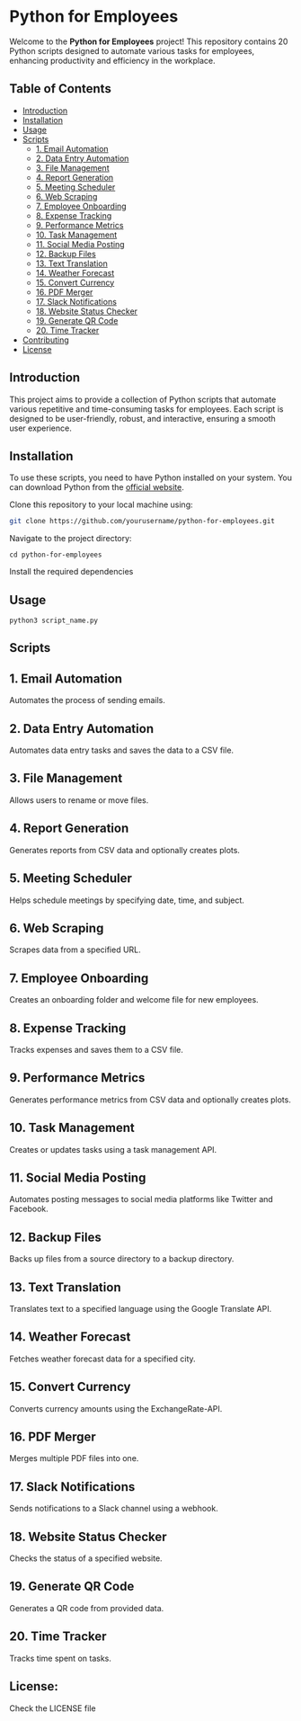 # Python for Employees

Welcome to the **Python for Employees** project! This repository contains 20 Python scripts designed to automate various tasks for employees, enhancing productivity and efficiency in the workplace.

## Table of Contents

- [Introduction](#introduction)
- [Installation](#installation)
- [Usage](#usage)
- [Scripts](#scripts)
  - [1. Email Automation](#1-email-automation)
  - [2. Data Entry Automation](#2-data-entry-automation)
  - [3. File Management](#3-file-management)
  - [4. Report Generation](#4-report-generation)
  - [5. Meeting Scheduler](#5-meeting-scheduler)
  - [6. Web Scraping](#6-web-scraping)
  - [7. Employee Onboarding](#7-employee-onboarding)
  - [8. Expense Tracking](#8-expense-tracking)
  - [9. Performance Metrics](#9-performance-metrics)
  - [10. Task Management](#10-task-management)
  - [11. Social Media Posting](#11-social-media-posting)
  - [12. Backup Files](#12-backup-files)
  - [13. Text Translation](#13-text-translation)
  - [14. Weather Forecast](#14-weather-forecast)
  - [15. Convert Currency](#15-convert-currency)
  - [16. PDF Merger](#16-pdf-merger)
  - [17. Slack Notifications](#17-slack-notifications)
  - [18. Website Status Checker](#18-website-status-checker)
  - [19. Generate QR Code](#19-generate-qr-code)
  - [20. Time Tracker](#20-time-tracker)
- [Contributing](#contributing)
- [License](#license)

## Introduction

This project aims to provide a collection of Python scripts that automate various repetitive and time-consuming tasks for employees. Each script is designed to be user-friendly, robust, and interactive, ensuring a smooth user experience.

## Installation

To use these scripts, you need to have Python installed on your system. You can download Python from the [official website](https://www.python.org/).

Clone this repository to your local machine using:
```sh
git clone https://github.com/yourusername/python-for-employees.git
```
Navigate to the project directory:
```
cd python-for-employees
```
Install the required dependencies
## Usage
```
python3 script_name.py
```

## Scripts
## 1. Email Automation
Automates the process of sending emails.

## 2. Data Entry Automation
Automates data entry tasks and saves the data to a CSV file.

## 3. File Management
Allows users to rename or move files.

## 4. Report Generation
Generates reports from CSV data and optionally creates plots.

## 5. Meeting Scheduler
Helps schedule meetings by specifying date, time, and subject.

## 6. Web Scraping
Scrapes data from a specified URL.

## 7. Employee Onboarding
Creates an onboarding folder and welcome file for new employees.

## 8. Expense Tracking
Tracks expenses and saves them to a CSV file.

## 9. Performance Metrics
Generates performance metrics from CSV data and optionally creates plots.

## 10. Task Management
Creates or updates tasks using a task management API.

## 11. Social Media Posting
Automates posting messages to social media platforms like Twitter and Facebook.

## 12. Backup Files
Backs up files from a source directory to a backup directory.

## 13. Text Translation
Translates text to a specified language using the Google Translate API.

## 14. Weather Forecast
Fetches weather forecast data for a specified city.

## 15. Convert Currency
Converts currency amounts using the ExchangeRate-API.

## 16. PDF Merger
Merges multiple PDF files into one.

## 17. Slack Notifications
Sends notifications to a Slack channel using a webhook.

## 18. Website Status Checker
Checks the status of a specified website.

## 19. Generate QR Code
Generates a QR code from provided data.

## 20. Time Tracker
Tracks time spent on tasks.

## License: 
Check the LICENSE file


